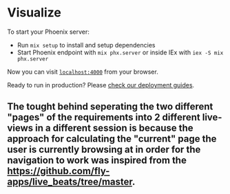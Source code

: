 # Visualize

To start your Phoenix server:

  * Run `mix setup` to install and setup dependencies
  * Start Phoenix endpoint with `mix phx.server` or inside IEx with `iex -S mix phx.server`

Now you can visit [`localhost:4000`](http://localhost:4000) from your browser.

Ready to run in production? Please [check our deployment guides](https://hexdocs.pm/phoenix/deployment.html).

## The tought behind seperating the two different "pages" of the requirements into 2 different live-views in a different session is because the approach for calculating the "current" page the user is currently browsing at in order for the navigation to work was inspired from the https://github.com/fly-apps/live_beats/tree/master. 

